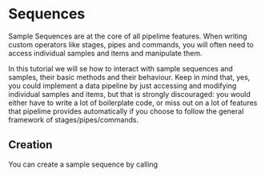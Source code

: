 # Sequences

Sample Sequences are at the core of all pipelime features. When writing custom operators like stages, pipes and commands, you will often need to access individual samples and items and manipulate them. 

In this tutorial we will se how to interact with sample sequences and samples, their basic methods and their behaviour. Keep in mind that, yes, you could implement a data pipeline by just accessing and modifying individual samples and items, but that is strongly discouraged: you would either have to write a lot of boilerplate code, or miss out on a lot of features that pipelime provides automatically if you choose to follow the general framework of stages/pipes/commands.

## Creation

You can create a sample sequence by calling 